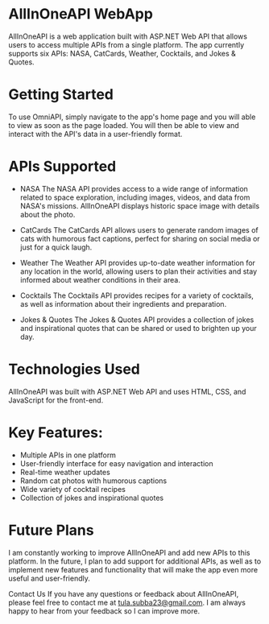# AllInOneAPI WebApp
AllInOneAPI is a web application built with ASP.NET Web API that allows users to access multiple APIs from a single platform. The app currently supports six APIs: NASA, CatCards, Weather, Cocktails, and Jokes & Quotes.

# Getting Started
To use OmniAPI, simply navigate to the app's home page and you will able to view as soon as the page loaded. You will then be able to view and interact with the API's data in a user-friendly format.

# APIs Supported
* NASA
The NASA API provides access to a wide range of information related to space exploration, including images, videos, and data from NASA's missions. AllInOneAPI displays historic space image with details about the photo.

* CatCards
The CatCards API allows users to generate random images of cats with humorous fact captions, perfect for sharing on social media or just for a quick laugh.

* Weather
The Weather API provides up-to-date weather information for any location in the world, allowing users to plan their activities and stay informed about weather conditions in their area.

* Cocktails
The Cocktails API provides recipes for a variety of cocktails, as well as information about their ingredients and preparation.

* Jokes & Quotes
The Jokes & Quotes API provides a collection of jokes and inspirational quotes that can be shared or used to brighten up your day.

# Technologies Used
AllInOneAPI was built with ASP.NET Web API and uses HTML, CSS, and JavaScript for the front-end.

# Key Features:
* Multiple APIs in one platform
* User-friendly interface for easy navigation and interaction
* Real-time weather updates
* Random cat photos with humorous captions
* Wide variety of cocktail recipes
* Collection of jokes and inspirational quotes
# Future Plans
I am constantly working to improve AllInOneAPI and add new APIs to this platform. In the future, I plan to add support for additional APIs, as well as to implement new features and functionality that will make the app even more useful and user-friendly.

Contact Us
If you have any questions or feedback about AllInOneAPI, please feel free to contact me at tula.subba23@gmail.com. I am always happy to hear from your feedback so I can improve more.





